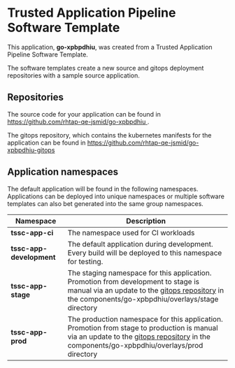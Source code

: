 # Trusted Application Pipeline Software Template

This application, **go-xpbpdhiu**, was created from a Trusted Application Pipeline Software Template.

The software templates create a new source and gitops deployment repositories with a sample source application. 

## Repositories

The source code for your application can be found in [https://github.com/rhtap-qe-jsmid/go-xpbpdhiu ](https://github.com/rhtap-qe-jsmid/go-xpbpdhiu ).
 
The gitops repository, which contains the kubernetes manifests for the application can be found in 
[https://github.com/rhtap-qe-jsmid/go-xpbpdhiu-gitops ](https://github.com/rhtap-qe-jsmid/go-xpbpdhiu-gitops ) 

## Application namespaces 

The default application will be found in the following namespaces. Applications can be deployed into unique namespaces or multiple software templates can also bet generated into the same group namespaces.  

|  Namespace   |  Description   |  
| -------- | -------- |
| **tssc-app-ci** | The namespace used for CI workloads |
| **tssc-app-development** | The default application during development. Every build will be deployed to this namespace for testing. |
| **tssc-app-stage** | The staging namespace for this application. Promotion from development to stage is manual via an update to the [gitops repository](https://github.com/rhtap-qe-jsmid/go-xpbpdhiu-gitops ) in the components/go-xpbpdhiu/overlays/stage directory |
| **tssc-app-prod** | The production namespace for this application. Promotion from stage to production is manual via an update to the [gitops repository](https://github.com/rhtap-qe-jsmid/go-xpbpdhiu-gitops ) in the components/go-xpbpdhiu/overlays/prod directory |